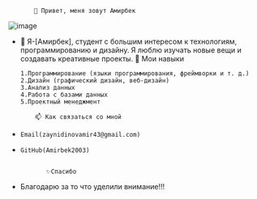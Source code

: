            👋 Привет, меня зовут Амирбек
![image](https://github.com/Muboriz0/Muboriz0/assets/163769755/d14b6dff-7748-446c-83dd-d8fdd6380e65)

- 👀 Я-[Амирбек], студент с большим интересом к технологиям, программированию и дизайну. Я люблю изучать новые вещи и создавать креативные проекты. 
           🌱 Мои навыки

      1.Программирование (языки программирования, фреймворки и т. д.)
      2.Дизайн (графический дизайн, веб-дизайн)
      3.Анализ данных
      4.Работа с базами данных
      5.Проектный менеджмент

          📫 Как связаться со мной

-     Email(zaynidinovamir43@gmail.com)
-     GitHub(Amirbek2003)


             ✨Спасибо

- Благодарю за то что уделили внимание!!!

<!---
Amirbek2003/Amirbek is a ✨ special ✨ repository because its `README.md` (this file) appears on your GitHub profile.
You can click the Preview link to take a look at your changes.
--->
